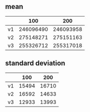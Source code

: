 ## mean
| |100|200|
|---|---|---|
|v1|246096490|246093958|
|v2|275148271|275151163|
|v3|255326712|255317018|
## standard deviation
| |100|200|
|---|---|---|
|v1|15494|16710|
|v2|16592|14633|
|v3|12933|13993|
